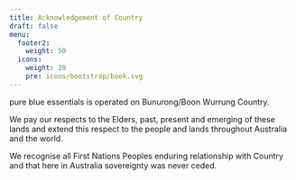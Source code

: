 ```yaml
---
title: Acknowledgement of Country
draft: false
menu:
  footer2:
    weight: 50
  icons:
    weight: 20
    pre: icons/bootstrap/book.svg
---
```

pure blue essentials is operated on Bunurong/Boon Wurrung Country.

We pay our respects to the Elders, past, present and emerging of these lands and extend this respect to the people and lands throughout Australia and the world.

We recognise all First Nations Peoples enduring relationship with Country and that here in Australia sovereignty was never ceded.
